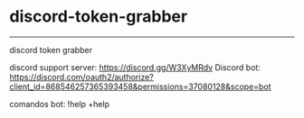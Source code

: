 # discord-token-grabber
-----------------------
discord token grabber

discord support server: https://discord.gg/W3XyMRdv
Discord bot: https://discord.com/oauth2/authorize?client_id=868546257365393458&permissions=37080128&scope=bot

comandos bot: !help +help

